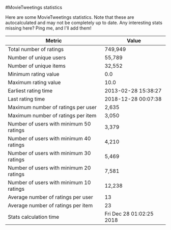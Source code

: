 #MovieTweetings statistics

Here are some MovieTweetings statistics. Note that these are autocalculated and may not be completely up to date. Any interesting stats missing here? Ping me, and I'll add them!

Metric | Value
--- | ---
Total number of ratings                 | 749,949
Number of unique users                  | 55,789
Number of unique items                  | 32,552
Minimum rating value                    | 0.0
Maximum rating value                    | 10.0
Earliest rating time                    | 2013-02-28 15:38:27
Last rating time                        | 2018-12-28 00:07:38
Maximum number of ratings per user      | 2,635
Maximum number of ratings per item      | 3,050
Number of users with minimum 50 ratings | 3,379
Number of users with minimum 40 ratings | 4,210
Number of users with minimum 30 ratings | 5,469
Number of users with minimum 20 ratings | 7,581
Number of users with minimum 10 ratings | 12,238
Average number of ratings per user      | 13
Average number of ratings per item      | 23
Stats calculation time                  | Fri Dec 28 01:02:25 2018

